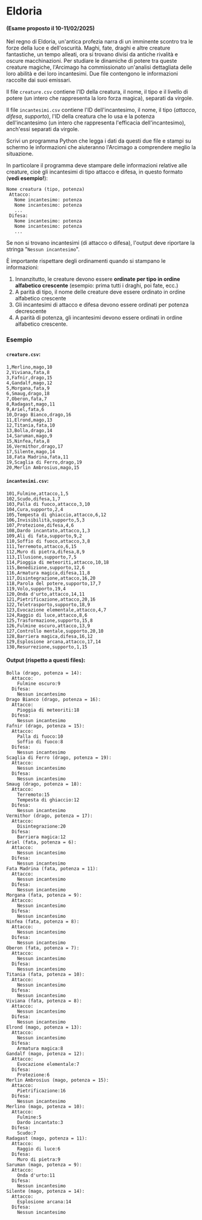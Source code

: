 # Eldoria

#### (Esame proposto il 10-11/02/2025)


Nel regno di Eldoria, un'antica profezia narra di un imminente scontro tra le forze della luce e dell'oscurità. Maghi, fate, draghi e altre creature fantastiche, un tempo alleati, ora si trovano divisi da antiche rivalità e oscure macchinazioni. Per studiare le dinamiche di potere tra queste creature magiche, l'Arcimago ha commissionato un'analisi dettagliata delle loro abilità e dei loro incantesimi. Due file contengono le informazioni raccolte dai suoi emissari.

Il file `creature.csv` contiene l'ID della creatura, il nome, il tipo e il livello di potere (un intero che rappresenta la loro forza magica), separati da virgole.

Il file `incantesimi.csv` contiene l'ID dell'incantesimo, il nome, il tipo (*attacco*, *difesa*, *supporto*), l'ID della creatura che lo usa e la potenza dell'incantesimo (un intero che rappresenta l'efficacia dell'incantesimo), anch'essi separati da virgole.

Scrivi un programma Python che legga i dati da questi due file e stampi su schermo le informazioni che aiuteranno l'Arcimago a comprendere meglio la situazione.

In particolare il programma deve stampare delle informazioni relative alle creature, cioè gli incantesimi di tipo attacco e difesa, in questo formato (**vedi esempio!**):

```
Nome creatura (tipo, potenza)
 Attacco:
   Nome incantesimo: potenza
   Nome incantesimo: potenza
   ...
 Difesa:
   Nome incantesimo: potenza
   Nome incantesimo: potenza
   ...
```

Se non si trovano incantesimi (di attacco o difesa), l'output deve riportare la stringa "`Nessun incantesimo`".

È importante rispettare degli ordinamenti quando si stampano le informazioni:

1. Innanzitutto, le creature devono essere  **ordinate per tipo in ordine alfabetico crescente** (esempio: prima tutti i draghi, poi fate, ecc.)
2. A parità di tipo, il nome delle creature deve essere ordinato in ordine alfabetico crescente
3. Gli incantesimi di attacco e difesa devono essere ordinati per potenza decrescente
4. A parità di potenza, gli incantesimi devono essere ordinati in ordine alfabetico crescente.

### Esempio

#### `creature.csv`:
```
1,Merlino,mago,10
2,Viviana,fata,8
3,Fafnir,drago,15
4,Gandalf,mago,12
5,Morgana,fata,9
6,Smaug,drago,18
7,Oberon,fata,7
8,Radagast,mago,11
9,Ariel,fata,6
10,Drago Bianco,drago,16
11,Elrond,mago,13
12,Titania,fata,10
13,Bolla,drago,14
14,Saruman,mago,9
15,Ninfea,fata,8
16,Vermithor,drago,17
17,Silente,mago,14
18,Fata Madrina,fata,11
19,Scaglia di Ferro,drago,19
20,Merlin Ambrosius,mago,15
```

#### `incantesimi.csv`:

```
101,Fulmine,attacco,1,5
102,Scudo,difesa,1,7
103,Palla di fuoco,attacco,3,10
104,Cura,supporto,2,4
105,Tempesta di ghiaccio,attacco,6,12
106,Invisibilità,supporto,5,3
107,Protezione,difesa,4,6
108,Dardo incantato,attacco,1,3
109,Ali di fata,supporto,9,2
110,Soffio di fuoco,attacco,3,8
111,Terremoto,attacco,6,15
112,Muro di pietra,difesa,8,9
113,Illusione,supporto,7,5
114,Pioggia di meteoriti,attacco,10,18
115,Benedizione,supporto,12,6
116,Armatura magica,difesa,11,8
117,Disintegrazione,attacco,16,20
118,Parola del potere,supporto,17,7
119,Volo,supporto,19,4
120,Onda d'urto,attacco,14,11
121,Pietrificazione,attacco,20,16
122,Teletrasporto,supporto,18,9
123,Evocazione elementale,attacco,4,7
124,Raggio di luce,attacco,8,6
125,Trasformazione,supporto,15,8
126,Fulmine oscuro,attacco,13,9
127,Controllo mentale,supporto,20,10
128,Barriera magica,difesa,16,12
129,Esplosione arcana,attacco,17,14
130,Resurrezione,supporto,1,15
```

#### Output (rispetto a questi files):

```
Bolla (drago, potenza = 14):
  Attacco:
    Fulmine oscuro:9
  Difesa:
    Nessun incantesimo
Drago Bianco (drago, potenza = 16):
  Attacco:
    Pioggia di meteoriti:18
  Difesa:
    Nessun incantesimo
Fafnir (drago, potenza = 15):
  Attacco:
    Palla di fuoco:10
    Soffio di fuoco:8
  Difesa:
    Nessun incantesimo
Scaglia di Ferro (drago, potenza = 19):
  Attacco:
    Nessun incantesimo
  Difesa:
    Nessun incantesimo
Smaug (drago, potenza = 18):
  Attacco:
    Terremoto:15
    Tempesta di ghiaccio:12
  Difesa:
    Nessun incantesimo
Vermithor (drago, potenza = 17):
  Attacco:
    Disintegrazione:20
  Difesa:
    Barriera magica:12
Ariel (fata, potenza = 6):
  Attacco:
    Nessun incantesimo
  Difesa:
    Nessun incantesimo
Fata Madrina (fata, potenza = 11):
  Attacco:
    Nessun incantesimo
  Difesa:
    Nessun incantesimo
Morgana (fata, potenza = 9):
  Attacco:
    Nessun incantesimo
  Difesa:
    Nessun incantesimo
Ninfea (fata, potenza = 8):
  Attacco:
    Nessun incantesimo
  Difesa:
    Nessun incantesimo
Oberon (fata, potenza = 7):
  Attacco:
    Nessun incantesimo
  Difesa:
    Nessun incantesimo
Titania (fata, potenza = 10):
  Attacco:
    Nessun incantesimo
  Difesa:
    Nessun incantesimo
Viviana (fata, potenza = 8):
  Attacco:
    Nessun incantesimo
  Difesa:
    Nessun incantesimo
Elrond (mago, potenza = 13):
  Attacco:
    Nessun incantesimo
  Difesa:
    Armatura magica:8
Gandalf (mago, potenza = 12):
  Attacco:
    Evocazione elementale:7
  Difesa:
    Protezione:6
Merlin Ambrosius (mago, potenza = 15):
  Attacco:
    Pietrificazione:16
  Difesa:
    Nessun incantesimo
Merlino (mago, potenza = 10):
  Attacco:
    Fulmine:5
    Dardo incantato:3
  Difesa:
    Scudo:7
Radagast (mago, potenza = 11):
  Attacco:
    Raggio di luce:6
  Difesa:
    Muro di pietra:9
Saruman (mago, potenza = 9):
  Attacco:
    Onda d'urto:11
  Difesa:
    Nessun incantesimo
Silente (mago, potenza = 14):
  Attacco:
    Esplosione arcana:14
  Difesa:
    Nessun incantesimo
```